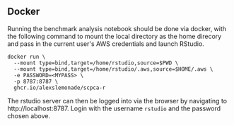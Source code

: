 ## Docker

Running the benchmark analysis notebook should be done via docker, with the following command to mount the local directory as the home direcory and pass in the current user's AWS credentials and launch RStudio.

```
docker run \
  --mount type=bind,target=/home/rstudio,source=$PWD \
  --mount type=bind,target=/home/rstudio/.aws,source=$HOME/.aws \
  -e PASSWORD=<MYPASS> \
  -p 8787:8787 \
  ghcr.io/alexslemonade/scpca-r
```

The rstudio server can then be logged into via the browser by navigating to http://localhost:8787.
Login with the username `rstudio` and the password chosen above.